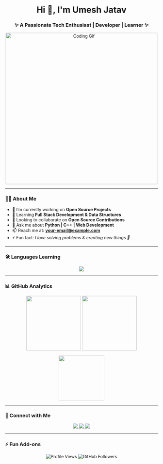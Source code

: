 <h1 align="center">Hi 👋, I'm Umesh Jatav</h1>
<h3 align="center">✨ A Passionate Tech Enthusiast | Developer | Learner ✨</h3>

<p align="center">
  <img src="https://media.giphy.com/media/qgQUggAC3Pfv687qPC/giphy.gif" alt="Coding Gif" width="500"/>
</p>

---

### 👨‍💻 About Me
- 🔭 I’m currently working on **Open Source Projects**
- 🌱 Learning **Full Stack Development & Data Structures**
- 👯 Looking to collaborate on **Open Source Contributions**
- 💬 Ask me about **Python | C++ | Web Development**
- 📫 Reach me at: **your-email@example.com**
- ⚡ Fun fact: *I love solving problems & creating new things 🚀*

---

### 🛠️ Languages Learning
<p align="center">
  <img src="https://skillicons.dev/icons?i=python,cpp,c,java,html,css,javascript,react,nodejs,mongodb,git,github,vscode&perline=6" />
</p>

---

### 📊 GitHub Analytics
<p align="center">
  <img src="https://github-readme-stats.vercel.app/api?username=YourUsername&show_icons=true&theme=tokyonight" height="180px"/>
  <img src="https://github-readme-streak-stats.herokuapp.com/?user=YourUsername&theme=tokyonight" height="180px"/>
</p>

<p align="center">
  <img src="https://github-readme-stats.vercel.app/api/top-langs/?username=YourUsername&layout=compact&theme=tokyonight" height="150px"/>
</p>

---

### 🚀 Connect with Me
<p align="center">
  <a href="https://linkedin.com/in/your-linkedin-id" target="_blank">
    <img src="https://img.shields.io/badge/LinkedIn-0A66C2?style=for-the-badge&logo=linkedin&logoColor=white"/>
  </a>
  <a href="https://instagram.com/your-instagram-id" target="_blank">
    <img src="https://img.shields.io/badge/Instagram-E4405F?style=for-the-badge&logo=instagram&logoColor=white"/>
  </a>
  <a href="mailto:your-email@example.com">
    <img src="https://img.shields.io/badge/Gmail-D14836?style=for-the-badge&logo=gmail&logoColor=white"/>
  </a>
</p>

---

### ⚡ Fun Add-ons
<p align="center">
  <img src="https://komarev.com/ghpvc/?username=YourUsername&label=Profile%20Views&color=blueviolet&style=flat" alt="Profile Views"/>
  <img src="https://img.shields.io/github/followers/YourUsername?label=Followers&style=social" alt="GitHub Followers"/>
</p>
